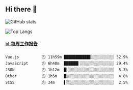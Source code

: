 ## Hi there 👋

![GitHub stats](https://github-readme-stats.orilight.top/api?username=orilights)

![Top Langs](https://github-readme-stats.orilight.top/api/top-langs/?username=orilights&layout=compact)

<!-- waka-box start -->
#### <a href="https://gist.github.com/92c8d5b388768c10efcba86e82b7c4fb" target="_blank">📊 每周工作报告</a>
```text
Vue.js          🕓 11h59m ███████████▋░░░░░░░░░░ 52.9%
JavaScript      🕓 6h40m  ██████▍░░░░░░░░░░░░░░░ 29.4%
JSON            🕓 1h12m  █▏░░░░░░░░░░░░░░░░░░░░  5.3%
Other           🕓 1h5m   █░░░░░░░░░░░░░░░░░░░░░  4.8%
SCSS            🕓 34m    ▌░░░░░░░░░░░░░░░░░░░░░  2.5%
```
<!-- Powered by https://github.com/journey-ad/waka-box-go . -->
<!-- waka-box end -->
